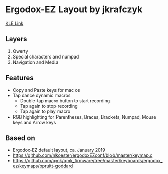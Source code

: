 Ergodox-EZ Layout by jkrafczyk
==============================

[KLE Link](http://www.keyboard-layout-editor.com/#/gists/19eb30824770bca1c2bd6cbebf64907e)

Layers
------

1. Qwerty
2. Special characters and numpad
3. Navigation and Media

Features
--------

* Copy and Paste keys for mac os
* Tap dance dynamic macros
  * Double-tap macro button to start recording
  * Tap again to stop recording
  * Tap again to play macro
* RGB highlighting for Parentheses, Braces, Brackets, Numpad, Mouse keys and Arrow keys 

Based on
--------
* Ergodox-EZ default layout, ca. January 2019
* https://github.com/nkoester/ergodoxEZconf/blob/master/keymap.c
* https://github.com/qmk/qmk_firmware/tree/master/keyboards/ergodox_ez/keymaps/bpruitt-goddard